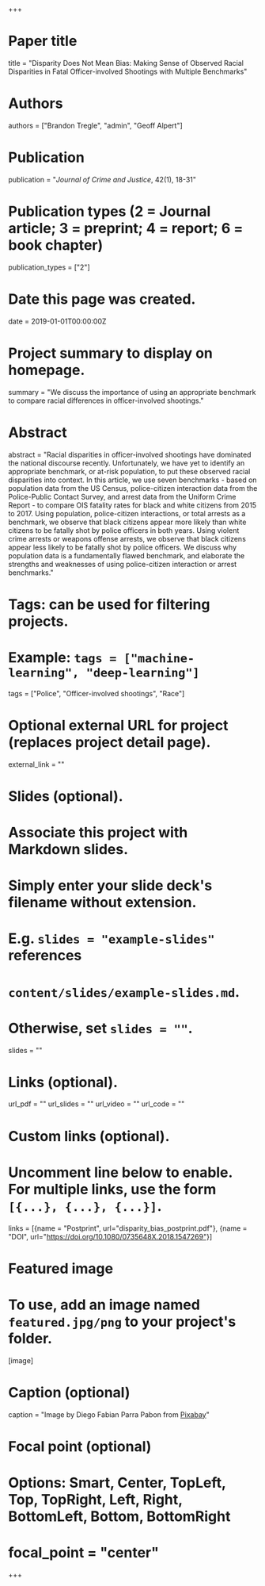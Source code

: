 +++
# Paper title
title = "Disparity Does Not Mean Bias: Making Sense of Observed Racial Disparities in Fatal Officer-involved Shootings with Multiple Benchmarks"

# Authors
authors = ["Brandon Tregle", "admin", "Geoff Alpert"]

# Publication
publication = "*Journal of Crime and Justice*, 42(1), 18-31"

# Publication types (2 = Journal article; 3 = preprint; 4 = report; 6 = book chapter)
publication_types = ["2"]

# Date this page was created.
date = 2019-01-01T00:00:00Z

# Project summary to display on homepage.
summary = "We discuss the importance of using an appropriate benchmark to compare racial differences in officer-involved shootings."

# Abstract
abstract = "Racial disparities in officer-involved shootings have dominated the national discourse recently. Unfortunately, we have yet to identify an appropriate benchmark, or at-risk population, to put these observed racial disparities into context. In this article, we use seven benchmarks - based on population data from the US Census, police-citizen interaction data from the Police-Public Contact Survey, and arrest data from the Uniform Crime Report - to compare OIS fatality rates for black and white citizens from 2015 to 2017. Using population, police-citizen interactions, or total arrests as a benchmark, we observe that black citizens appear more likely than white citizens to be fatally shot by police officers in both years. Using violent crime arrests or weapons offense arrests, we observe that black citizens appear less likely to be fatally shot by police officers. We discuss why population data is a fundamentally flawed benchmark, and elaborate the strengths and weaknesses of using police-citizen interaction or arrest benchmarks."

# Tags: can be used for filtering projects.
# Example: `tags = ["machine-learning", "deep-learning"]`
tags = ["Police", "Officer-involved shootings", "Race"]

# Optional external URL for project (replaces project detail page).
external_link = ""

# Slides (optional).
#   Associate this project with Markdown slides.
#   Simply enter your slide deck's filename without extension.
#   E.g. `slides = "example-slides"` references 
#   `content/slides/example-slides.md`.
#   Otherwise, set `slides = ""`.
slides = ""

# Links (optional).
url_pdf = ""
url_slides = ""
url_video = ""
url_code = ""

# Custom links (optional).
#   Uncomment line below to enable. For multiple links, use the form `[{...}, {...}, {...}]`.
links = [{name = "Postprint", url="disparity_bias_postprint.pdf"}, {name = "DOI", url="https://doi.org/10.1080/0735648X.2018.1547269"}]

# Featured image
# To use, add an image named `featured.jpg/png` to your project's folder. 
[image]
  # Caption (optional)
  caption = "Image by Diego Fabian Parra Pabon from [Pixabay](https://pixabay.com/photos/car-police-cars-caravan-sirens-red-1531277/)"
  
  # Focal point (optional)
  # Options: Smart, Center, TopLeft, Top, TopRight, Left, Right, BottomLeft, Bottom, BottomRight
  # focal_point = "center"
+++
